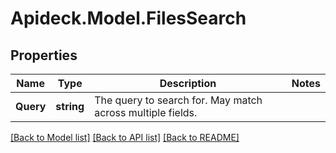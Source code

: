 # Apideck.Model.FilesSearch

## Properties

Name | Type | Description | Notes
------------ | ------------- | ------------- | -------------
**Query** | **string** | The query to search for. May match across multiple fields. | 

[[Back to Model list]](../README.md#documentation-for-models) [[Back to API list]](../README.md#documentation-for-api-endpoints) [[Back to README]](../README.md)

